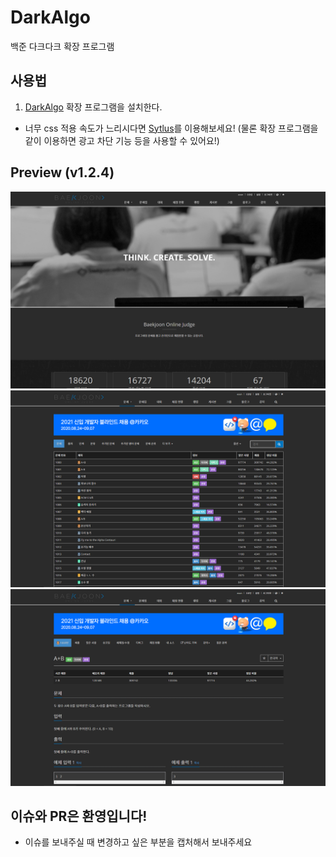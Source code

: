 # DarkAlgo
백준 다크다크 확장 프로그램

## 사용법
1. [DarkAlgo](https://chrome.google.com/webstore/detail/darkalgo/denihfakafbbponodcpmchiglahicadg?hl=ko&) 확장 프로그램을 설치한다.
- 너무 css 적용 속도가 느리시다면 [Sytlus](https://github.com/1-EXON/DarkAlgo/blob/master/Stylus.md)를 이용해보세요! (물론 확장 프로그램을 같이 이용하면 광고 차단 기능 등을 사용할 수 있어요!)

## Preview (v1.2.4)
<img src="preview/1.png"> <br> 
<img src="preview/2.png">
<br>
<img src="preview/3.png">

## 이슈와 PR은 환영입니다!
+ 이슈를 보내주실 때 변경하고 싶은 부분을 캡처해서 보내주세요
